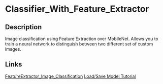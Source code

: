 # Classifier_With_Feature_Extractor

## Description
Image classification using Feature Extraction over MobileNet. Allows you to train a neural network to distinguish between two different set of custom images.

## Links
[FeatureExtractor_Image_Classification](https://github.com/ml5js/ml5-examples/tree/master/javascript/FeatureExtractor_Image_Classification)
[Load/Save Model Tutorial](https://youtu.be/eU7gIy3xV30)
